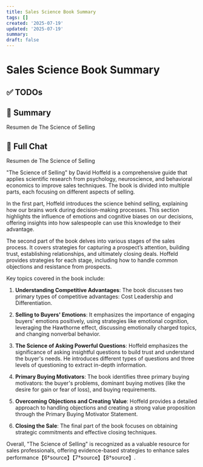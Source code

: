 ```yaml
---
title: Sales Science Book Summary
tags: []
created: '2025-07-19'
updated: '2025-07-19'
summary:
draft: false
---
```


# Sales Science Book Summary

## ✅ TODOs


## 📌 Summary
Resumen de The Science of Selling

## 🧠 Full Chat


Resumen de The Science of Selling

"The Science of Selling" by David Hoffeld is a comprehensive guide that applies scientific research from psychology, neuroscience, and behavioral economics to improve sales techniques. The book is divided into multiple parts, each focusing on different aspects of selling.

In the first part, Hoffeld introduces the science behind selling, explaining how our brains work during decision-making processes. This section highlights the influence of emotions and cognitive biases on our decisions, offering insights into how salespeople can use this knowledge to their advantage.

The second part of the book delves into various stages of the sales process. It covers strategies for capturing a prospect’s attention, building trust, establishing relationships, and ultimately closing deals. Hoffeld provides strategies for each stage, including how to handle common objections and resistance from prospects.

Key topics covered in the book include:

1. **Understanding Competitive Advantages**: The book discusses two primary types of competitive advantages: Cost Leadership and Differentiation.

2. **Selling to Buyers' Emotions**: It emphasizes the importance of engaging buyers' emotions positively, using strategies like emotional cognition, leveraging the Hawthorne effect, discussing emotionally charged topics, and changing nonverbal behavior.

3. **The Science of Asking Powerful Questions**: Hoffeld emphasizes the significance of asking insightful questions to build trust and understand the buyer's needs. He introduces different types of questions and three levels of questioning to extract in-depth information.

4. **Primary Buying Motivators**: The book identifies three primary buying motivators: the buyer's problems, dominant buying motives (like the desire for gain or fear of loss), and buying requirements.

5. **Overcoming Objections and Creating Value**: Hoffeld provides a detailed approach to handling objections and creating a strong value proposition through the Primary Buying Motivator Statement.

6. **Closing the Sale**: The final part of the book focuses on obtaining strategic commitments and effective closing techniques.

Overall, "The Science of Selling" is recognized as a valuable resource for sales professionals, offering evidence-based strategies to enhance sales performance【6†source】【7†source】【8†source】.